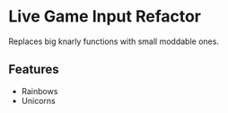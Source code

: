 # Live Game Input Refactor

Replaces big knarly functions with small moddable ones.

## Features

- Rainbows
- Unicorns
